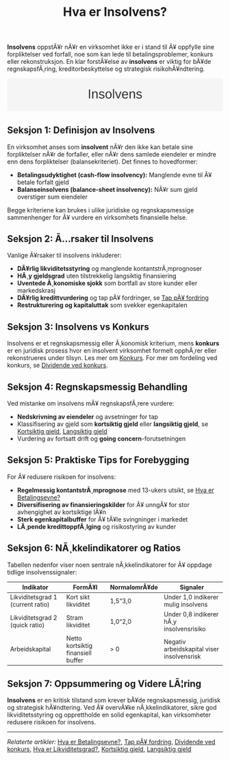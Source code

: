 ﻿---
title: "Hva er Insolvens?"
meta_title: "Hva er Insolvens?"
meta_description: '**Insolvens** oppstÃ¥r nÃ¥r en virksomhet ikke er i stand til Ã¥ oppfylle sine forpliktelser ved forfall, noe som kan lede til betalingsproblemer, konkurs eller...'
slug: insolvens
type: blog
layout: pages/single
---

**Insolvens** oppstÃ¥r nÃ¥r en virksomhet ikke er i stand til Ã¥ oppfylle sine forpliktelser ved forfall, noe som kan lede til betalingsproblemer, konkurs eller rekonstruksjon. En klar forstÃ¥else av **insolvens** er viktig for bÃ¥de regnskapsfÃ¸ring, kreditorbeskyttelse og strategisk risikohÃ¥ndtering.

![Insolvens Oversikt](insolvens-image.svg)

## Seksjon 1: Definisjon av Insolvens

En virksomhet anses som **insolvent** nÃ¥r den ikke kan betale sine forpliktelser nÃ¥r de forfaller, eller nÃ¥r dens samlede eiendeler er mindre enn dens forpliktelser (balansekriteriet). Det finnes to hovedformer:

* **Betalingsudyktighet (cash-flow insolvency):** Manglende evne til Ã¥ betale forfalt gjeld
* **Balanseinsolvens (balance-sheet insolvency):** NÃ¥r sum gjeld overstiger sum eiendeler

Begge kriteriene kan brukes i ulike juridiske og regnskapsmessige sammenhenger for Ã¥ vurdere en virksomhets finansielle helse.

## Seksjon 2: Ã…rsaker til Insolvens

Vanlige Ã¥rsaker til insolvens inkluderer:

* **DÃ¥rlig likviditetsstyring** og manglende kontantstrÃ¸mprognoser
* **HÃ¸y gjeldsgrad** uten tilstrekkelig langsiktig finansiering
* **Uventede Ã¸konomiske sjokk** som bortfall av store kunder eller markedskrasj
* **DÃ¥rlig kredittvurdering** og tap pÃ¥ fordringer, se [Tap pÃ¥ fordring](/blogs/regnskap/tap-pa-fordring "Tap pÃ¥ fordring i regnskap og konkurs")
* **Restrukturering og kapitaluttak** som svekker egenkapitalen

## Seksjon 3: Insolvens vs Konkurs

Insolvens er et regnskapsmessig eller Ã¸konomisk kriterium, mens **konkurs** er en juridisk prosess hvor en insolvent virksomhet formelt opphÃ¸rer eller rekonstrueres under tilsyn. Les mer om [Konkurs](/blogs/regnskap/konkurs "Hva er Konkurs? Juridiske og regnskapsmessige konsekvenser"). For mer om fordeling ved konkurs, se [Dividende ved konkurs](/blogs/regnskap/dividende-ved-konkurs "Dividende ved konkurs: PrioriteringsrekkefÃ¸lge og fordeling av utbytte i konkursbo").

## Seksjon 4: Regnskapsmessig Behandling

Ved mistanke om insolvens mÃ¥ regnskapsfÃ¸rere vurdere:

* **Nedskrivning av eiendeler** og avsetninger for tap
* Klassifisering av gjeld som **kortsiktig gjeld** eller **langsiktig gjeld**, se [Kortsiktig gjeld](/blogs/regnskap/kortsiktig-gjeld "Hva er Kortsiktig Gjeld? Komplett Guide til Kortsiktige Forpliktelser"), [Langsiktig gjeld](/blogs/regnskap/langsiktig-gjeld "Hva er Langsiktig Gjeld? Komplett Guide til Langsiktige Forpliktelser")
* Vurdering av fortsatt drift og **going concern**-forutsetningen

## Seksjon 5: Praktiske Tips for Forebygging

For Ã¥ redusere risikoen for insolvens:

* **Regelmessig kontantstrÃ¸mprognose** med 13-ukers utsikt, se [Hva er Betalingsevne?](/blogs/regnskap/hva-er-betalingsevne "Hva er Betalingsevne? Analyse av Likviditet og Finansiell Stabilitet")
* **Diversifisering av finansieringskilder** for Ã¥ unngÃ¥ for stor avhengighet av kortsiktige lÃ¥n
* **Sterk egenkapitalbuffer** for Ã¥ tÃ¥le svingninger i markedet
* **LÃ¸pende kredittoppfÃ¸lging** og risikostyring av kunder

## Seksjon 6: NÃ¸kkelindikatorer og Ratios

Tabellen nedenfor viser noen sentrale nÃ¸kkelindikatorer for Ã¥ oppdage tidlige insolvenssignaler:

| Indikator                 | FormÃ¥l                          | NormalomrÃ¥de        | Signaler                                 |
|---------------------------|---------------------------------|---------------------|------------------------------------------|
| Likviditetsgrad 1 (current ratio) | Kort sikt likviditet           | 1,5“3,0             | Under 1,0 indikerer mulig insolvens      |
| Likviditetsgrad 2 (quick ratio)   | Stram likviditet               | 1,0“2,0             | Under 0,8 indikerer hÃ¸y insolvensrisiko  |
| Arbeidskapital             | Netto kortsiktig finansiell buffer | > 0               | Negativ arbeidskapital viser insolvensrisk|

## Seksjon 7: Oppsummering og Videre LÃ¦ring

**Insolvens** er en kritisk tilstand som krever bÃ¥de regnskapsmessig, juridisk og strategisk hÃ¥ndtering. Ved Ã¥ overvÃ¥ke nÃ¸kkelindikatorer, sikre god likviditetsstyring og opprettholde en solid egenkapital, kan virksomheter redusere risikoen for insolvens.

---

*Relaterte artikler:* [Hva er Betalingsevne?](/blogs/regnskap/hva-er-betalingsevne "Hva er Betalingsevne? Analyse av Likviditet og Finansiell Stabilitet"), [Tap pÃ¥ fordring](/blogs/regnskap/tap-pa-fordring "Tap pÃ¥ fordring i regnskap og konkurs"), [Dividende ved konkurs](/blogs/regnskap/dividende-ved-konkurs "Dividende ved konkurs: PrioriteringsrekkefÃ¸lge og fordeling av utbytte i konkursbo"), [Hva er Likviditetsgrad?](/blogs/regnskap/hva-er-likviditetsgrad "Hva er Likviditetsgrad? Beregning og analyse"), [Kortsiktig gjeld](/blogs/regnskap/kortsiktig-gjeld "Hva er Kortsiktig Gjeld? Komplett Guide til Kortsiktige Forpliktelser"), [Langsiktig gjeld](/blogs/regnskap/langsiktig-gjeld "Hva er Langsiktig Gjeld? Komplett Guide til Langsiktige Forpliktelser")






